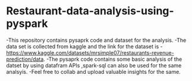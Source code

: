 # Restaurant-data-analysis-using-pyspark
-This repository contains pysaprk code and dataset for the analysis.
-The data set is collected from kaggle and the link for the dataset is -https://www.kaggle.com/datasets/mrsimple07/restaurants-revenue-prediction/data.
-The pysaprk code contains some basic analysis of the datset by using datafram APIs ,spark-sql can also be used for the same analsyis.
-Feel free to collab and upload valuable insights for the same.


